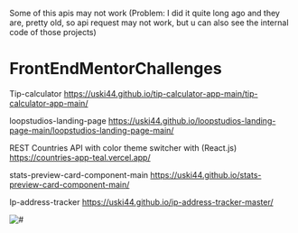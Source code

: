 Some of this apis may not work (Problem: I did it quite long ago and they are, pretty old, so api request may not work, but u can also see the internal code of those projects)
# FrontEndMentorChallenges
Tip-calculator https://uski44.github.io/tip-calculator-app-main/tip-calculator-app-main/

loopstudios-landing-page https://uski44.github.io/loopstudios-landing-page-main/loopstudios-landing-page-main/

REST Countries API with color theme switcher with (React.js)   https://countries-app-teal.vercel.app/

stats-preview-card-component-main https://uski44.github.io/stats-preview-card-component-main/

Ip-address-tracker https://uski44.github.io/ip-address-tracker-master/

<img src="https://i.kym-cdn.com/entries/icons/original/000/028/021/work.jpg" alt="#">
